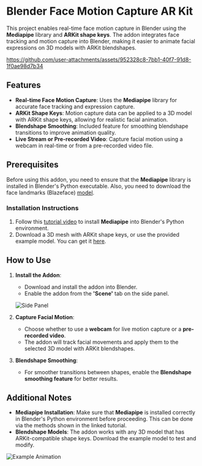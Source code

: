 # Blender Face Motion Capture AR Kit

This project enables real-time face motion capture in Blender using the **Mediapipe** library and **ARKit shape keys**. The addon integrates face tracking and motion capture into Blender, making it easier to animate facial expressions on 3D models with ARKit blendshapes.

https://github.com/user-attachments/assets/952328c8-7bb1-40f7-91d8-1f0ae98d7b34
## Features
- **Real-time Face Motion Capture**: Uses the **Mediapipe** library for accurate face tracking and expression capture.
- **ARKit Shape Keys**: Motion capture data can be applied to a 3D model with ARKit shape keys, allowing for realistic facial animation.
- **Blendshape Smoothing**: Included feature for smoothing blendshape transitions to improve animation quality.
- **Live Stream or Pre-recorded Video**: Capture facial motion using a webcam in real-time or from a pre-recorded video file.

## Prerequisites

Before using this addon, you need to ensure that the **Mediapipe** library is installed in Blender's Python executable. Also, you need to download the face landmarks (Blazeface) [model](https://ai.google.dev/edge/mediapipe/solutions/vision/face_detector?hl=de#models).

### Installation Instructions
1. Follow this [tutorial video](https://www.youtube.com/watch?v=k1gCIezKA8E) to install **Mediapipe** into Blender's Python environment.
2. Download a 3D mesh with ARKit shape keys, or use the provided example model. You can get it [here](https://github.com/user-attachments/assets/3998f09d-0c24-4bbf-9dcd-e7f22dff8724).

## How to Use

1. **Install the Addon**: 
   - Download and install the addon into Blender.
   - Enable the addon from the **'Scene'** tab on the side panel.
   
   ![Side Panel](https://github.com/user-attachments/assets/b26c4a61-abc6-49fa-a266-07f39ca0b938)
   
2. **Capture Facial Motion**:
   - Choose whether to use a **webcam** for live motion capture or a **pre-recorded video**.
   - The addon will track facial movements and apply them to the selected 3D model with ARKit blendshapes.
   
3. **Blendshape Smoothing**:
   - For smoother transitions between shapes, enable the **Blendshape smoothing feature** for better results.


## Additional Notes

- **Mediapipe Installation**: Make sure that **Mediapipe** is installed correctly in Blender's Python environment before proceeding. This can be done via the methods shown in the linked tutorial.
- **Blendshape Models**: The addon works with any 3D model that has ARKit-compatible shape keys. Download the example model to test and modify.

![Example Animation](https://github.com/user-attachments/assets/46b6eaae-f53a-48bb-bc4f-42cc81737b25)



